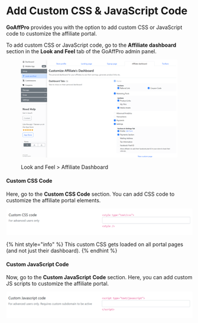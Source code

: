 # Add Custom CSS & JavaScript Code

**GoAffPro** provides you with the option to add custom CSS or JavaScript code to customize the affiliate portal.&#x20;

To add custom CSS or JavaScript code, go to the **Affiliate dashboard** section in the **Look and Feel** tab of the GoAffPro admin panel.&#x20;

<figure><img src="../../.gitbook/assets/image (3636).png" alt=""><figcaption><p>Look and Feel > Affiliate Dashboard</p></figcaption></figure>

#### Custom CSS Code

Here, go to the **Custom CSS Code** section. You can add CSS code to customize the affiliate portal elements.&#x20;

![Custom CSS Code](<../../.gitbook/assets/image (2668).png>)

{% hint style="info" %}
This custom CSS gets loaded on all portal pages (and not just their dashboard).&#x20;
{% endhint %}

#### Custom JavaScript Code

Now, go to the **Custom JavaScript** **Code** section. Here, you can add custom JS scripts to customize the affiliate portal.&#x20;

![Custom JavaScript Code](<../../.gitbook/assets/image (1770).png>)
